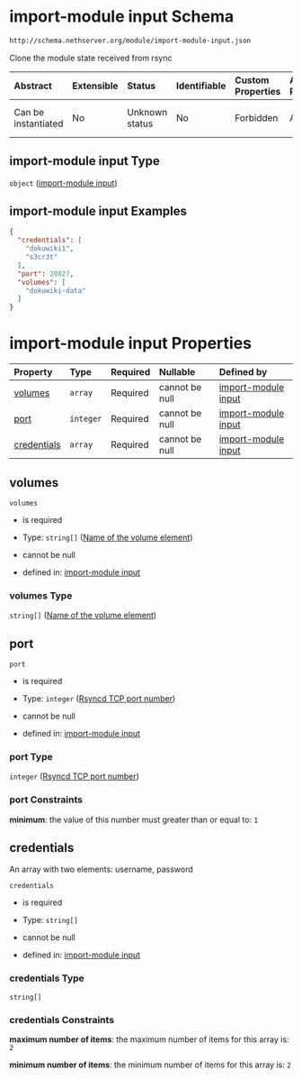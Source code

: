 # import-module input Schema

```txt
http://schema.nethserver.org/module/import-module-input.json
```

Clone the module state received from rsync

| Abstract            | Extensible | Status         | Identifiable | Custom Properties | Additional Properties | Access Restrictions | Defined In                                                                         |
| :------------------ | :--------- | :------------- | :----------- | :---------------- | :-------------------- | :------------------ | :--------------------------------------------------------------------------------- |
| Can be instantiated | No         | Unknown status | No           | Forbidden         | Allowed               | none                | [import-module-input.json](module/import-module-input.json "open original schema") |

## import-module input Type

`object` ([import-module input](import-module-input.md))

## import-module input Examples

```json
{
  "credentials": [
    "dokuwiki1",
    "s3cr3t"
  ],
  "port": 20027,
  "volumes": [
    "dokuwiki-data"
  ]
}
```

# import-module input Properties

| Property                    | Type      | Required | Nullable       | Defined by                                                                                                                                                                                      |
| :-------------------------- | :-------- | :------- | :------------- | :---------------------------------------------------------------------------------------------------------------------------------------------------------------------------------------------- |
| [volumes](#volumes)         | `array`   | Required | cannot be null | [import-module input](import-module-input-properties-initial-volume-set-where-the-module-state-is-stored.md "http://schema.nethserver.org/module/import-module-input.json#/properties/volumes") |
| [port](#port)               | `integer` | Required | cannot be null | [import-module input](import-module-input-properties-rsyncd-tcp-port-number.md "http://schema.nethserver.org/module/import-module-input.json#/properties/port")                                 |
| [credentials](#credentials) | `array`   | Required | cannot be null | [import-module input](import-module-input-properties-rsyncd-service-credentials.md "http://schema.nethserver.org/module/import-module-input.json#/properties/credentials")                      |

## volumes



`volumes`

*   is required

*   Type: `string[]` ([Name of the volume element](import-module-input-properties-initial-volume-set-where-the-module-state-is-stored-name-of-the-volume-element.md))

*   cannot be null

*   defined in: [import-module input](import-module-input-properties-initial-volume-set-where-the-module-state-is-stored.md "http://schema.nethserver.org/module/import-module-input.json#/properties/volumes")

### volumes Type

`string[]` ([Name of the volume element](import-module-input-properties-initial-volume-set-where-the-module-state-is-stored-name-of-the-volume-element.md))

## port



`port`

*   is required

*   Type: `integer` ([Rsyncd TCP port number](import-module-input-properties-rsyncd-tcp-port-number.md))

*   cannot be null

*   defined in: [import-module input](import-module-input-properties-rsyncd-tcp-port-number.md "http://schema.nethserver.org/module/import-module-input.json#/properties/port")

### port Type

`integer` ([Rsyncd TCP port number](import-module-input-properties-rsyncd-tcp-port-number.md))

### port Constraints

**minimum**: the value of this number must greater than or equal to: `1`

## credentials

An array with two elements: username, password

`credentials`

*   is required

*   Type: `string[]`

*   cannot be null

*   defined in: [import-module input](import-module-input-properties-rsyncd-service-credentials.md "http://schema.nethserver.org/module/import-module-input.json#/properties/credentials")

### credentials Type

`string[]`

### credentials Constraints

**maximum number of items**: the maximum number of items for this array is: `2`

**minimum number of items**: the minimum number of items for this array is: `2`

